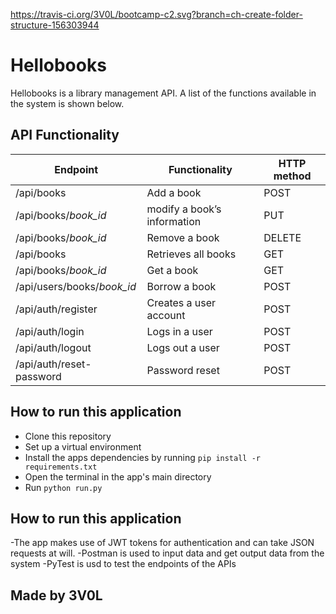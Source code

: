 https://travis-ci.org/3V0L/bootcamp-c2.svg?branch=ch-create-folder-structure-156303944

# Hellobooks 

Hellobooks is a library management API. A list of the functions available in the system is shown below.

## API Functionality

|Endpoint                  | Functionality              |HTTP method 
|--------------------------|----------------------------|-------------
|/api/books                |Add a book                  |POST        
|/api/books/*book_id*       |modify a book’s information |PUT
|/api/books/*book_id*      |Remove a book               |DELETE
|/api/books                |Retrieves all books         |GET
|/api/books/*book_id*       |Get a book                  |GET
|/api/users/books/*book_id* |Borrow a book               |POST
|/api/auth/register        |Creates a user account      |POST
|/api/auth/login           |Logs in a user              |POST
|/api/auth/logout          |Logs out a user             |POST
|/api/auth/reset-password  |Password reset              |POST

## How to run this application

 - Clone this repository
 - Set up a virtual environment
 - Install the apps dependencies by running `pip install -r requirements.txt`
 - Open the terminal in the app's main directory
 - Run `python run.py`

 
## How to run this application
-The app makes use of JWT tokens for authentication and can take JSON requests at will.
-Postman is used to input data and get output data from the system
-PyTest is usd to test the endpoints of the APIs


## Made by 3V0L
